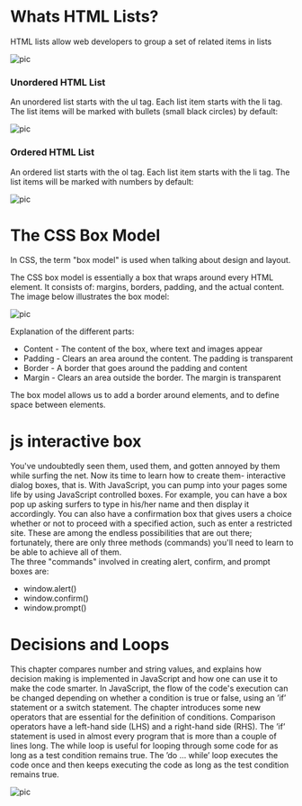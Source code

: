 # Whats HTML Lists?
HTML lists allow web developers to group a set of related items in lists  

![pic](https://media.gcflearnfree.org/content/5e46ef60397c182fec255f32_02_14_2020/lists.png)  

### Unordered HTML List  
An unordered list starts with the ul tag. Each list item starts with the li tag.  
The list items will be marked with bullets (small black circles) by default:  

![pic](https://static.javatpoint.com/htmlpages/images/html-unordered-list-bulleted-list.png)  

### Ordered HTML List  
An ordered list starts with the ol tag. Each list item starts with the li tag.
The list items will be marked with numbers by default:  

![pic](https://i.ytimg.com/vi/5tJBpZjMAbw/maxresdefault.jpg) 

# The CSS Box Model  
In CSS, the term "box model" is used when talking about design and layout.

The CSS box model is essentially a box that wraps around every HTML element. It consists of: margins, borders, padding, and the actual content. The image below illustrates the box model:  

![pic](https://www.w3.org/TR/CSS2/images/boxdim.png)  

Explanation of the different parts:

+ Content - The content of the box, where text and images appear  
+ Padding - Clears an area around the content. The padding is transparent  
+ Border - A border that goes around the padding and content  
+ Margin - Clears an area outside the border. The margin is transparent  

The box model allows us to add a border around elements, and to define space between elements.  


# js interactive box  
You've undoubtedly seen them, used them, and gotten annoyed by them while surfing the net. Now its time to learn how to create them- interactive dialog boxes, that is. With JavaScript, you can pump into your pages some life by using JavaScript controlled boxes. For example, you can have a box pop up asking surfers to type in his/her name and then display it accordingly. You can also have a confirmation box that gives users a choice whether or not to proceed with a specified action, such as enter a restricted site. These are among the endless possibilities that are out there; fortunately, there are only three methods (commands) you'll need to learn to be able to achieve all of them.  
The three "commands" involved in creating alert, confirm, and prompt boxes are:    
+ window.alert()   
+ window.confirm()  
+ window.prompt()


# Decisions and Loops  
This chapter compares number and string values, and explains how decision making is implemented in JavaScript and how one can use it to make the code smarter. In JavaScript, the flow of the code's execution can be changed depending on whether a condition is true or false, using an ’if’ statement or a switch statement. The chapter introduces some new operators that are essential for the definition of conditions. Comparison operators have a left-hand side (LHS) and a right-hand side (RHS). The ’if’ statement is used in almost every program that is more than a couple of lines long. The while loop is useful for looping through some code for as long as a test condition remains true. The ’do … while’ loop executes the code once and then keeps executing the code as long as the test condition remains true.  

![pic](https://siwdt.files.wordpress.com/2014/11/70-e1415207217526.jpg)  
